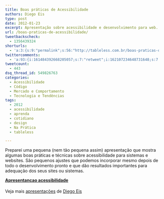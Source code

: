 ```yaml
---
title: Boas práticas de Acessibilidade
authors: Diego Eis
type: post
date: 2012-01-23
excerpt: Apresentação sobre acessibilidade e desenvolvimento para web.
url: /boas-praticas-de-acessibilidade/
tweetbackscheck:
  - 1356439324
shorturls:
  - 'a:3:{s:9:"permalink";s:56:"http://tableless.com.br/boas-praticas-de-acessibilidade/";s:7:"tinyurl";s:26:"http://tinyurl.com/7vxxdkd";s:4:"isgd";s:19:"http://is.gd/u2b9Wp";}'
twittercomments:
  - 'a:93:{i:161484392668205057;s:7:"retweet";i:162107234648731648;s:7:"retweet";i:161852095341932544;s:7:"retweet";i:161851907193843713;s:7:"retweet";i:161843603386273792;s:7:"retweet";i:161800278595735552;s:7:"retweet";i:161537849970278401;s:7:"retweet";i:161506887874002944;s:7:"retweet";i:161494457269747712;s:7:"retweet";i:161490578113183744;s:7:"retweet";i:161488259753574400;s:7:"retweet";i:161485119784366080;s:7:"retweet";i:161484986774601728;s:7:"retweet";i:161484485353947137;s:7:"retweet";i:161484392680787968;s:7:"retweet";i:161484289438003200;s:7:"retweet";i:161483767817580544;s:7:"retweet";i:161483764256620544;s:7:"retweet";i:161483576330825728;s:7:"retweet";i:164767943698296834;s:7:"retweet";i:164052993006764033;s:7:"retweet";i:164027661587464194;s:7:"retweet";i:164020185685176320;s:7:"retweet";i:164019880222404608;s:7:"retweet";i:166488859130077185;s:7:"retweet";i:166487926975369217;s:7:"retweet";i:166487805097279488;s:7:"retweet";i:166487209401262080;s:7:"retweet";i:165605272071581696;s:7:"retweet";i:164824426842558465;s:7:"retweet";i:164807742756880385;s:7:"retweet";i:164801064384733185;s:7:"retweet";i:164700859492601856;s:7:"retweet";i:164698499466788864;s:7:"retweet";i:164698113280458753;s:7:"retweet";i:164697548819402752;s:7:"retweet";i:164697546764189697;s:7:"retweet";i:164697451729657856;s:7:"retweet";i:164697136838094848;s:7:"retweet";i:169851740227780608;s:7:"retweet";i:170316569874939904;s:7:"retweet";i:169962503974027265;s:7:"retweet";i:169903388509745153;s:7:"retweet";i:169883326813974528;s:7:"retweet";i:169864079127740416;s:7:"retweet";i:169862840906285056;s:7:"retweet";i:169859477619748865;s:7:"retweet";i:169851925972516865;s:7:"retweet";i:169850686362755073;s:7:"retweet";i:169849906394185728;s:7:"retweet";i:169838331541209089;s:7:"retweet";i:169831295399100418;s:7:"retweet";i:169830882016899072;s:7:"retweet";i:169829211677261826;s:7:"retweet";i:169829037085179904;s:7:"retweet";i:169828557793673216;s:7:"retweet";i:174610507473498112;s:7:"retweet";i:174610102224035841;s:7:"retweet";i:174609971416268800;s:7:"retweet";i:179638535274504193;s:7:"retweet";i:184659631837151232;s:7:"retweet";i:184654446121336833;s:7:"retweet";i:188391315879374848;s:7:"retweet";i:188390576473907200;s:7:"retweet";i:188318474332946433;s:7:"retweet";i:188314924743794688;s:7:"retweet";i:188300665683050497;s:7:"retweet";i:188295771051933696;s:7:"retweet";i:192664547855843331;s:7:"retweet";i:196723494367657984;s:7:"retweet";i:196682584124698624;s:7:"retweet";i:196675148634529792;s:7:"retweet";i:196668155534389249;s:7:"retweet";i:196643826239160320;s:7:"retweet";i:196634804157026304;s:7:"retweet";i:196631028046114816;s:7:"retweet";i:219977040210833408;s:7:"retweet";i:219870883014115329;s:7:"retweet";i:219870881218969601;s:7:"retweet";i:219844260227330048;s:7:"retweet";i:219828509063913474;s:7:"retweet";i:219825273951100928;s:7:"retweet";i:219822840222973952;s:7:"retweet";i:229983174501994496;s:7:"retweet";i:229974984376860673;s:7:"retweet";i:229972127539933184;s:7:"retweet";i:229970849866850306;s:7:"retweet";i:229970708611092481;s:7:"retweet";i:245561643206049793;s:7:"retweet";i:245557438370164736;s:7:"retweet";i:245555401284804608;s:7:"retweet";i:251355717737529345;s:7:"retweet";i:251350974805966848;s:7:"retweet";}'
tweetcount:
  - 443
dsq_thread_id: 549826763
categories:
  - Acessibilidade
  - Código
  - Mercado e Comportamento
  - Tecnologia e Tendências
tags:
  - 2012
  - acessibilidade
  - aprenda
  - cotidiano
  - design
  - Na Prática
  - tableless

---
```

Preparei uma pequena (nem tão pequena assim) apresentação que mostra algumas boas práticas e técnicas sobre acessibilidade para sistemas e websites. São pequenos ajustes que podemos incorporar mesmo depois de todo o desenvolvimento pronto e que dão resultados importantes para adequação dos seus sites ou sistemas.

<div style="width:595px" id="__ss_11217803">
  <strong style="display:block;margin:12px 0 4px"><a href="http://www.slideshare.net/diegoeis/apresentancao-acessibilidade" title="Apresentancao acessibilidade" target="_blank">Apresentancao acessibilidade</a></strong> </p> 
  
  <div style="padding:5px 0 12px">
    Veja mais <a href="http://www.slideshare.net/" target="_blank">apresentações</a> de <a href="http://www.slideshare.net/diegoeis" target="_blank">Diego Eis</a>
  </div></p>
</div>